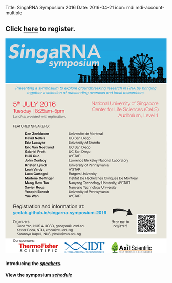Title: SingaRNA Symposium 2016
Date: 2016-04-21
icon: mdi mdi-account-multiple

## Click [**here**](http://goo.gl/forms/0awa0rCjGbMxPWBI3) to register.

![](singaRNA/SG-RNA_flyer.png)


#### Introducing the [*speakers*](http://yeolab.github.io/singarna-2016-speaker-bios).

#### View the symposium [*schedule*](http://anthonybourdainontour.com/) 

